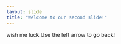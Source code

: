 ```yaml
---
layout: slide
title: "Welcome to our second slide!"
---
```

wish me luck
Use the left arrow to go back!
